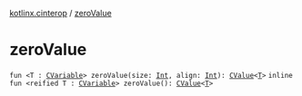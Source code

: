[kotlinx.cinterop](index.md) / [zeroValue](./zero-value.md)

# zeroValue

`fun <T : `[`CVariable`](-c-variable/index.md)`> zeroValue(size: `[`Int`](https://kotlinlang.org/api/latest/jvm/stdlib/kotlin/-int/index.html)`, align: `[`Int`](https://kotlinlang.org/api/latest/jvm/stdlib/kotlin/-int/index.html)`): `[`CValue`](-c-value/index.md)`<`[`T`](zero-value.md#T)`>`
`inline fun <reified T : `[`CVariable`](-c-variable/index.md)`> zeroValue(): `[`CValue`](-c-value/index.md)`<`[`T`](zero-value.md#T)`>`